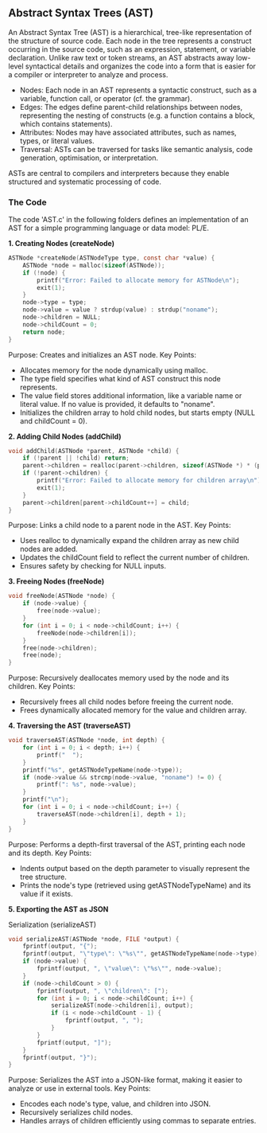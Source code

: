 
## Abstract Syntax Trees (AST)

An Abstract Syntax Tree (AST) is a hierarchical, tree-like representation
of the structure of source code. Each node in the tree represents a construct
occurring in the source code, such as an expression, statement, or variable
declaration. Unlike raw text or token streams, an AST abstracts away low-level
syntactical details and organizes the code into a form that is easier for a
compiler or interpreter to analyze and process.

- Nodes: Each node in an AST represents a syntactic construct, such as a variable,
  function call, or operator (cf. the grammar).
- Edges: The edges define parent-child relationships between nodes, representing
  the nesting of constructs (e.g. a function contains a block, which contains statements).
- Attributes: Nodes may have associated attributes, such as names, types, or literal values.
- Traversal: ASTs can be traversed for tasks like semantic analysis, code generation,
  optimisation, or interpretation.

ASTs are central to compilers and interpreters because they enable structured
and systematic processing of code.


### The Code

The code 'AST.c' in the following folders defines an implementation of an AST for a
simple programming language or data model: PL/E.

__1. Creating Nodes (createNode)__

```c
ASTNode *createNode(ASTNodeType type, const char *value) {
    ASTNode *node = malloc(sizeof(ASTNode));
    if (!node) {
        printf("Error: Failed to allocate memory for ASTNode\n");
        exit(1);
    }
    node->type = type;
    node->value = value ? strdup(value) : strdup("noname");
    node->children = NULL;
    node->childCount = 0;
    return node;
}
```

Purpose: Creates and initializes an AST node.
Key Points:
- Allocates memory for the node dynamically using malloc.
- The type field specifies what kind of AST construct this node represents.
- The value field stores additional information, like a variable name or
  literal value. If no value is provided, it defaults to "noname".
- Initializes the children array to hold child nodes, but starts empty
  (NULL and childCount = 0).

__2. Adding Child Nodes (addChild)__

```c
void addChild(ASTNode *parent, ASTNode *child) {
    if (!parent || !child) return;
    parent->children = realloc(parent->children, sizeof(ASTNode *) * (parent->childCount + 1));
    if (!parent->children) {
        printf("Error: Failed to allocate memory for children array\n");
        exit(1);
    }
    parent->children[parent->childCount++] = child;
}
```

Purpose: Links a child node to a parent node in the AST.
Key Points:
- Uses realloc to dynamically expand the children array as new child nodes are added.
- Updates the childCount field to reflect the current number of children.
- Ensures safety by checking for NULL inputs.


__3. Freeing Nodes (freeNode)__

```c
void freeNode(ASTNode *node) {
    if (node->value) {
        free(node->value);
    }
    for (int i = 0; i < node->childCount; i++) {
        freeNode(node->children[i]);
    }
    free(node->children);
    free(node);
}
```

Purpose: Recursively deallocates memory used by the node and its children.
Key Points:
- Recursively frees all child nodes before freeing the current node.
- Frees dynamically allocated memory for the value and children array.


__4. Traversing the AST (traverseAST)__

```c
void traverseAST(ASTNode *node, int depth) {
    for (int i = 0; i < depth; i++) {
        printf("  ");
    }
    printf("%s", getASTNodeTypeName(node->type));
    if (node->value && strcmp(node->value, "noname") != 0) {
        printf(": %s", node->value);
    }
    printf("\n");
    for (int i = 0; i < node->childCount; i++) {
        traverseAST(node->children[i], depth + 1);
    }
}
```

Purpose: Performs a depth-first traversal of the AST, printing each node and its depth.
Key Points:
- Indents output based on the depth parameter to visually represent the tree structure.
- Prints the node's type (retrieved using getASTNodeTypeName) and its value if it exists.


__5. Exporting the AST as JSON__

Serialization (serializeAST)

```c
void serializeAST(ASTNode *node, FILE *output) {
    fprintf(output, "{");
    fprintf(output, "\"type\": \"%s\"", getASTNodeTypeName(node->type));
    if (node->value) {
        fprintf(output, ", \"value\": \"%s\"", node->value);
    }
    if (node->childCount > 0) {
        fprintf(output, ", \"children\": [");
        for (int i = 0; i < node->childCount; i++) {
            serializeAST(node->children[i], output);
            if (i < node->childCount - 1) {
                fprintf(output, ", ");
            }
        }
        fprintf(output, "]");
    }
    fprintf(output, "}");
}
```

Purpose: Serializes the AST into a JSON-like format, making it easier to analyze or use in external tools.
Key Points:
- Encodes each node's type, value, and children into JSON.
- Recursively serializes child nodes.
- Handles arrays of children efficiently using commas to separate entries.

